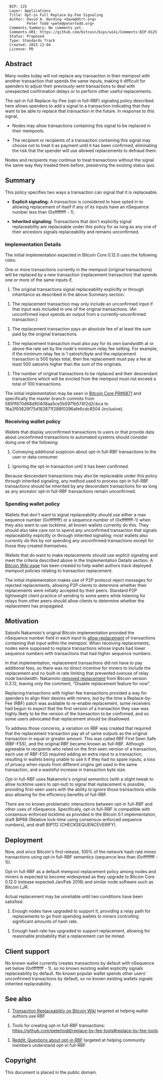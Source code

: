 ``` 
  BIP: 125
  Layer: Applications
  Title: Opt-in Full Replace-by-Fee Signaling
  Author: David A. Harding <dave@dtrt.org>
          Peter Todd <pete@petertodd.org>
  Comments-Summary: No comments yet.
  Comments-URI: https://github.com/bitcoin/bips/wiki/Comments:BIP-0125
  Status: Proposed
  Type: Standards Track
  Created: 2015-12-04
  License: PD
```

## Abstract

Many nodes today will not replace any transaction in their mempool with
another transaction that spends the same inputs, making it difficult for
spenders to adjust their previously-sent transactions to deal with
unexpected confirmation delays or to perform other useful replacements.

The opt-in full Replace-by-Fee (opt-in full-RBF) signaling policy
described here allows spenders to add a signal to a transaction
indicating that they want to be able to replace that transaction in the
future. In response to this signal,

  - Nodes may allow transactions containing this signal to be replaced
    in their mempools.

<!-- end list -->

  - The recipient or recipients of a transaction containing this signal
    may choose not to treat it as payment until it has been confirmed,
    eliminating the risk that the spender will use allowed replacements
    to defraud them.

Nodes and recipients may continue to treat transactions without the
signal the same way they treated them before, preserving the existing
status quo.

## Summary

This policy specifies two ways a transaction can signal that it is
replaceable.

  - **Explicit signaling:** A transaction is considered to have opted in
    to allowing replacement of itself if any of its inputs have an
    nSequence number less than (0xffffffff - 1).

<!-- end list -->

  - **Inherited signaling:** Transactions that don't explicitly signal
    replaceability are replaceable under this policy for as long as any
    one of their ancestors signals replaceability and remains
    unconfirmed.

### Implementation Details

The initial implementation expected in Bitcoin Core 0.12.0 uses the
following rules:

One or more transactions currently in the mempool (original
transactions) will be replaced by a new transaction (replacement
transaction) that spends one or more of the same inputs if,

1.  The original transactions signal replaceability explicitly or
    through inheritance as described in the above Summary section.

<!-- end list -->

1.  The replacement transaction may only include an unconfirmed input if
    that input was included in one of the original transactions. (An
    unconfirmed input spends an output from a currently-unconfirmed
    transaction.)

<!-- end list -->

1.  The replacement transaction pays an absolute fee of at least the sum
    paid by the original transactions.

<!-- end list -->

1.  The replacement transaction must also pay for its own bandwidth at
    or above the rate set by the node's minimum relay fee setting. For
    example, if the minimum relay fee is 1 satoshi/byte and the
    replacement transaction is 500 bytes total, then the replacement
    must pay a fee at least 500 satoshis higher than the sum of the
    originals.

<!-- end list -->

1.  The number of original transactions to be replaced and their
    descendant transactions which will be evicted from the mempool must
    not exceed a total of 100 transactions.

The initial implementation may be seen in [Bitcoin Core
PR\#6871](https://github.com/bitcoin/bitcoin/pull/6871) and specifically
the master branch commits from 5891f870d68d90408aa5ce5b597fb574f2d2cbca
to 16a2f93629f75d182871f288f0396afe6cdc8504 (inclusive).

### Receiving wallet policy

Wallets that display unconfirmed transactions to users or that provide
data about unconfirmed transactions to automated systems should consider
doing one of the following:

1.  Conveying additional suspicion about opt-in full-RBF transactions to
    the user or data consumer.

<!-- end list -->

1.  Ignoring the opt-in transaction until it has been confirmed.

Because descendant transactions may also be replaceable under this
policy through inherited signaling, any method used to process opt-in
full-RBF transactions should be inherited by any descendant transactions
for as long as any ancestor opt-in full-RBF transactions remain
unconfirmed.

### Spending wallet policy

Wallets that don't want to signal replaceability should use either a max
sequence number (0xffffffff) or a sequence number of (0xffffffff-1) when
they also want to use locktime; all known wallets currently do this.
They should also take care not to spend any unconfirmed transaction that
signals replaceability explicitly or through inherited signaling; most
wallets also currently do this by not spending any unconfirmed
transactions except for those they created themselves.

Wallets that do want to make replacements should use explicit signaling
and meet the criteria described above in the Implementation Details
section. A [Bitcoin Wiki
page](https://en.bitcoin.it/wiki/Transaction_replacement) has been
created to help wallet authors track deployed mempool policies relating
to transaction replacement.

The initial implementation makes use of P2P protocol reject messages for
rejected replacements, allowing P2P clients to determine whether their
replacements were initially accepted by their peers. Standard P2P
lightweight client practice of sending to some peers while listening for
relays from other peers should allow clients to determine whether the
replacement has propagated.

## Motivation

Satoshi Nakamoto's original Bitcoin implementation provided the
nSequence number field in each input to [allow
replacement](https://github.com/trottier/original-bitcoin/blob/master/src/main.cpp#L434)
of transactions containing that input within the mempool. When receiving
replacements, nodes were supposed to replace transactions whose inputs
had lower sequence numbers with transactions that had higher sequence
numbers.

In that implementation, replacement transactions did not have to pay
additional fees, so there was no direct incentive for miners to include
the replacement and no built-in rate limiting that prevented overuse of
relay node bandwidth. Nakamoto [removed
replacement](https://github.com/bitcoin/bitcoin/commit/05454818dc7ed92f577a1a1ef6798049f17a52e7#diff-118fcbaaba162ba17933c7893247df3aR522)
from Bitcoin version 0.3.12, leaving only the comment, "Disable
replacement feature for now".

Replacing transactions with higher-fee transactions provided a way for
spenders to align their desires with miners, but by the time a
Replace-by-Fee (RBF) patch was available to re-enable replacement, some
receivers had begun to expect that the first version of a transaction
they saw was highly likely to be the version of the transaction to be
confirmed, and so some users advocated that replacement should be
disallowed.

To address those concerns, a variation on RBF was created that required
that the replacement transaction pay all of same outputs as the original
transaction in equal or greater amount. This was called RBF First Seen
Safe (RBF-FSS), and the original RBF became known as full-RBF. Although
agreeable to recipients who relied on the first-seen version of a
transaction, each use of RBF-FSS required adding an extra input to a
transaction, resulting in wallets being unable to use it if they had no
spare inputs, a loss of privacy when inputs from different origins get
used in the same transaction, and a wasteful increase in transaction
byte size.

Opt-in full-RBF uses Nakamoto's original semantics (with a slight tweak
to allow locktime users to opt-out) to signal that replacement is
possible, providing first-seen users with the ability to ignore those
transactions while also allowing for the efficiency benefits of
full-RBF.

There are no known problematic interactions between opt-in full-RBF and
other uses of nSequence. Specifically, opt-in full-RBF is compatible
with consensus-enforced locktime as provided in the Bitcoin 0.1
implementation, draft BIP68 (Relative lock-time using consensus-enforced
sequence numbers), and draft BIP112 (CHECKSEQUENCEVERIFY).

## Deployment

Now, and since Bitcoin's first release, 100% of the network hash rate
mines transactions using opt-in full-RBF semantics (sequence less than
(0xffffffff - 1)).

Opt-in full-RBF as a default mempool replacement policy among nodes and
miners is expected to become widespread as they upgrade to Bitcoin Core
0.12.0 (release expected Jan/Feb 2016) and similar node software such as
Bitcoin LJR.

Actual replacement may be unreliable until two conditions have been
satisfied:

1.  Enough nodes have upgraded to support it, providing a relay path for
    replacements to go from spending wallets to miners controlling
    significant amounts of hash rate.

<!-- end list -->

1.  Enough hash rate has upgraded to support replacement, allowing for
    reasonable probability that a replacement can be mined.

## Client support

No known wallet currently creates transactions by default with nSequence
set below (0xffffffff - 1), so no known existing wallet explicitly
signals replaceability by default. No known popular wallet spends other
users' unconfirmed transactions by default, so no known existing wallets
signals inherited replaceability.

## See also

1.  [Transaction Replaceability on Bitcoin
    Wiki](https://en.bitcoin.it/wiki/Transaction_replacement) targeted
    at helping wallet authors use RBF

<!-- end list -->

1.  Tools for creating opt-in full-RBF transactions:
    <https://github.com/petertodd/replace-by-fee-tools#replace-by-fee-tools>

<!-- end list -->

1.  [Reddit: Questions about opt-in
    RBF](https://www.reddit.com/r/Bitcoin/comments/3urm8o/optin_rbf_is_misunderstood_ask_questions_about_it/)
    targeted at helping community members understand opt-in full-RBF

## Copyright

This document is placed in the public domain.
